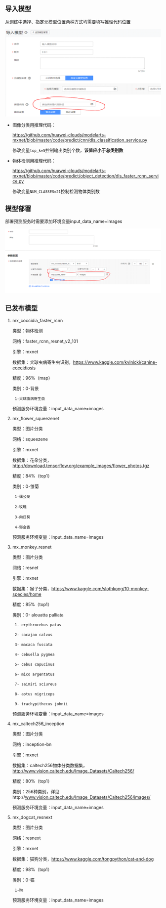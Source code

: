 ## 导入模型
从训练中选择、指定元模型位置两种方式均需要填写推理代码位置

![](./images/导入模型.png)

* 图像分类用推理代码：

   https://github.com/huawei-clouds/modelarts-mxnet/blob/master/code/predict/cnn/dls_classification_service.py
   
   修改变量`top_k=5`控制输出类别个数，**该值应小于总类别数**

* 物体检测用推理代码：

  https://github.com/huawei-clouds/modelarts-mxnet/blob/master/code/predict/object_detection/dls_faster_rcnn_service.py
  
  修改变量`NUM_CLASSES=21`控制检测物体类别数

## 模型部署
部署预测服务时需要添加环境变量input_data_name=images

![](./images/部署模型.png)

## 已发布模型

1. mx_coccidia_faster_rcnn		

   类型：物体检测
   
   网络：faster_rcnn_resnet_v2_101
   
   引擎：mxnet
   
   数据集：犬球虫病寄生虫识别，https://www.kaggle.com/kvinicki/canine-coccidiosis
   
   精度：96%（map）
   
   类别：0-背景 
   
        1-犬球虫病寄生虫
        
   预测服务环境变量：input_data_name=images

2. mx_flower_squeezenet	

   类型：图片分类
   
   网络：squeezene
   
   引擎：mxnet 
   
   数据集：花朵分类，http://download.tensorflow.org/example_images/flower_photos.tgz 
   
   精度：84%（top1）
   
   类别：0-雏菊
   
        1-蒲公英
        
        2-玫瑰
        
        3-向日葵
        
        4-郁金香
   
   预测服务环境变量：input_data_name=images

3. mx_monkey_resnet

   类型：图片分类 
   
   网络：resnet 
   
   引擎：mxnet 
   
   数据集：猴子分类，https://www.kaggle.com/slothkong/10-monkey-species/home 
   
   精度：85%（top1）
   
   类别：0- alouatta palliata 
   
        1- erythrocebus patas
        
        2- cacajao calvus
        
        3- macaca fuscata
        
        4- cebuella pygmea
        
        5- cebus capucinus
        
        6- mico argentatus
        
        7- saimiri sciureus
        
        8- aotus nigriceps
        
        9- trachypithecus johnii
        
   预测服务环境变量：input_data_name=images

4. mx_caltech256_inception

   类型：图片分类 

   网络：inception-bn 

   引擎：mxnet 

   数据集：caltech256物体分类数据集，http://www.vision.caltech.edu/Image_Datasets/Caltech256/ 

   精度：80%（top1）

   类别：256种类别，详见http://www.vision.caltech.edu/Image_Datasets/Caltech256/images/

   预测服务环境变量：input_data_name=images


5. mx_dogcat_resnext

   类型：图片分类 

   网络：resnext 

   引擎：mxnet 

   数据集：猫狗分类，https://www.kaggle.com/tongpython/cat-and-dog
 
   精度：98%（top1）

   类别：0-猫 
   
        1-狗

   预测服务环境变量：input_data_name=images
